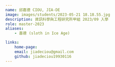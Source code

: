 ```yaml
---
name: 邱嘉德 CIOU, JIA-DE
image: images/students/2023-05-21 18.18.55.jpg
description: 資訊科學與工程研究所甲組 2023/09 入學
role: master-2023
aliases: 
	- 喜德 (sloth in Ice Age)

links:    
	home-page:
	email: jiadeciou@gmail.com    
	github: jiadeciou19930116
---
```

